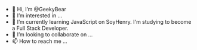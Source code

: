 - 👋 Hi, I’m @GeekyBear
- 👀 I’m interested in ...
- 🌱 I’m currently learning JavaScript on SoyHenry. I'm studying to become a Full Stack Developer.
- 💞️ I’m looking to collaborate on ...
- 📫 How to reach me ...

<!---
GeekyBear/GeekyBear is a ✨ special ✨ repository because its `README.md` (this file) appears on your GitHub profile.
You can click the Preview link to take a look at your changes.
--->
